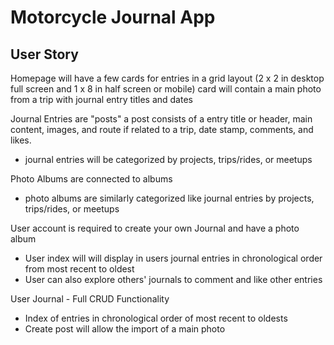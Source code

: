 # Motorcycle Journal App

## User Story

Homepage will have a few cards for entries in a grid layout (2 x 2 in desktop full screen and 1 x 8 in half screen or mobile) card will contain a main photo from a trip with journal entry titles and dates

Journal Entries are "posts" a post consists of a entry title or header, main content, images, and route if related to a trip, date stamp, comments, and likes.
- journal entries will be categorized by projects, trips/rides, or meetups

Photo Albums are connected to albums
- photo albums are similarly categorized like journal entries by projects, trips/rides, or meetups 

User account is required to create your own Journal and have a photo album
- User index will will display in users journal entries in chronological order from most recent to oldest
- User can also explore others' journals to comment and like other entries

User Journal - Full CRUD Functionality
- Index of entries in chronological order of most recent to oldests
- Create post will allow the import of a main photo

